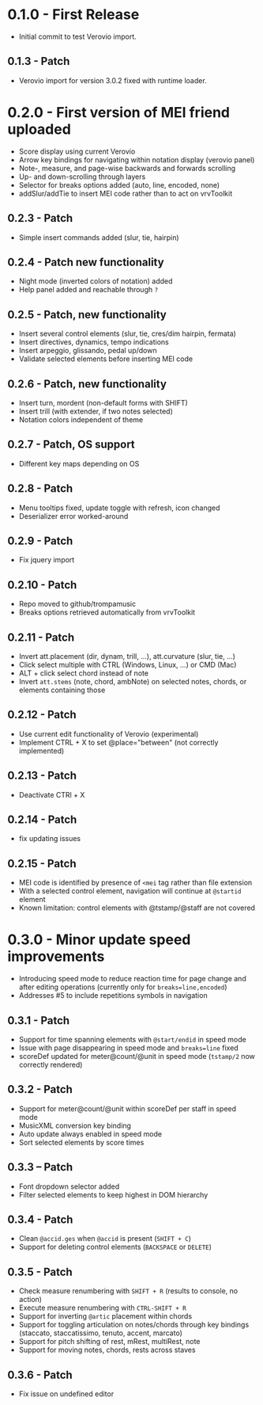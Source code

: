 # 0.1.0 - First Release
* Initial commit to test Verovio import.
## 0.1.3 - Patch
* Verovio import for version 3.0.2 fixed with runtime loader.
# 0.2.0 - First version of MEI friend uploaded
* Score display using current Verovio
* Arrow key bindings for navigating within notation display (verovio panel)
* Note-, measure, and page-wise backwards and forwards scrolling
* Up- and down-scrolling through layers
* Selector for breaks options added (auto, line, encoded, none)
* addSlur/addTie to insert MEI code rather than to act on vrvToolkit
## 0.2.3 - Patch
* Simple insert commands added (slur, tie, hairpin)
## 0.2.4 - Patch new functionality
* Night mode (inverted colors of notation) added
* Help panel added and reachable through `?`
## 0.2.5 - Patch, new functionality
* Insert several control elements (slur, tie, cres/dim hairpin, fermata)
* Insert directives, dynamics, tempo indications
* Insert arpeggio, glissando, pedal up/down
* Validate selected elements before inserting MEI code
## 0.2.6 - Patch, new functionality
* Insert turn, mordent (non-default forms with SHIFT)
* Insert trill (with extender, if two notes selected)
* Notation colors independent of theme
## 0.2.7 - Patch, OS support
* Different key maps depending on OS
## 0.2.8 - Patch
* Menu tooltips fixed, update toggle with refresh, icon changed
* Deserializer error worked-around
## 0.2.9 - Patch
* Fix jquery import
## 0.2.10 - Patch
* Repo moved to github/trompamusic
* Breaks options retrieved automatically from vrvToolkit
## 0.2.11 - Patch
* Invert att.placement (dir, dynam, trill, ...), att.curvature (slur, tie, ...)
* Click select multiple with CTRL (Windows, Linux, ...) or CMD (Mac)
* ALT + click select chord instead of note
* Invert `att.stems` (note, chord, ambNote) on selected notes, chords, or
elements containing those
## 0.2.12 - Patch
* Use current edit functionality of Verovio (experimental)
* Implement CTRL + X to set @place="between" (not correctly implemented)
## 0.2.13 - Patch
* Deactivate CTRl + X
## 0.2.14 - Patch
* fix updating issues
## 0.2.15 - Patch
* MEI code is identified by presence of `<mei` tag rather than file extension
* With a selected control element, navigation will continue at `@startid` element
* Known limitation: control elements with @tstamp/@staff are not covered
# 0.3.0 - Minor update speed improvements
* Introducing speed mode to reduce reaction time for page change and after
editing operations (currently only for `breaks=line,encoded`)
* Addresses #5 to include repetitions symbols in navigation
## 0.3.1 - Patch
* Support for time spanning elements with `@start/endid` in speed mode
* Issue with page disappearing in speed mode and `breaks=line` fixed
* scoreDef updated for meter@count/@unit in speed mode (`tstamp/2` now correctly rendered)
## 0.3.2 - Patch
* Support for meter@count/@unit within scoreDef per staff in speed mode
* MusicXML conversion key binding
* Auto update always enabled in speed mode
* Sort selected elements by score times
## 0.3.3 – Patch
* Font dropdown selector added
* Filter selected elements to keep highest in DOM hierarchy
## 0.3.4 - Patch
* Clean `@accid.ges` when `@accid` is present (`SHIFT + C`)
* Support for deleting control elements (`BACKSPACE` or `DELETE`)
## 0.3.5 - Patch
* Check measure renumbering with `SHIFT + R` (results to console, no action)
* Execute measure renumbering with `CTRL-SHIFT + R`
* Support for inverting `@artic` placement within chords
* Support for toggling articulation on notes/chords through key bindings (staccato, staccatissimo, tenuto, accent, marcato)
* Support for pitch shifting of rest, mRest, multiRest, note
* Support for moving notes, chords, rests across staves
## 0.3.6 - Patch
* Fix issue on undefined editor
